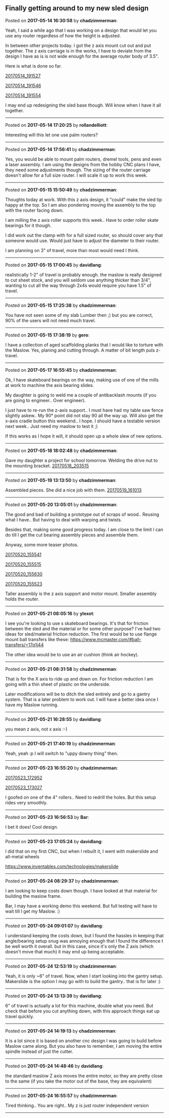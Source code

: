 ## Finally getting around to my new sled design
Posted on **2017-05-14 16:30:58** by **chadzimmerman**:

Yeah, I said a while ago that I was working on a design that would let you use any router regardless of how the height is adjusted. 



In between other projects today. I got the z axis mount cut out and put together. The z axis carriage is in the works, I have to deviate from the design I have as is is not wide enough for the average router body of 3.5". 



Here is what is done so far. 



[20170514_191527](/images/12/12ob_20170514_191527.jpg.jpg) 

 [20170514_191546](/images/lu/lucg_20170514_191546.jpg.jpg) 

 [20170514_191554](/images/w3/w3qo_20170514_191554.jpg.jpg) 



I may end up redesigning the sled base though. Will know when I have it all together.

---

Posted on **2017-05-14 17:20:25** by **rollandelliott**:

Interesting will this let one use palm routers?

---

Posted on **2017-05-14 17:56:41** by **chadzimmerman**:

Yes, you would be able to mount palm routers, dremel tools, pens and even a laser assembly.  I am using the designs from the hobby CNC plans I have, they need some adjustments though. The sizing of the router carriage doesn't allow for a full size router.  I will scale it up to work this week.

---

Posted on **2017-05-15 15:50:49** by **chadzimmerman**:

Thoughts today at work. With this z axis design, it "could" make the sled tip happy at the top. So I am also pondering moving the assembly to the top with the router facing down. 



I am milling the z axis roller supports this week.. Have to order roller skate bearings for it though.



I did work out the clamp with for a full sized router, so should cover any that someone would use. Would just have to adjust the diameter to their router. 



I am planning on 3" of travel, more than most would need I think.

---

Posted on **2017-05-15 17:00:45** by **davidlang**:

realistically 1-2" of travel is probably enough. the maslow is really designed to cut sheet stock, and you will seldom use anything thicker than 3/4", wanting to cut all the way through 2x4s would require you have 1.5" of travel.

---

Posted on **2017-05-15 17:25:38** by **chadzimmerman**:

You have not seen some of my slab Lumber then ;)   but you are correct, 90% of the users will not need much travel.

---

Posted on **2017-05-15 17:38:19** by **gero**:

I have a collection of aged scaffolding planks that I would like to torture with the Maslow. Yes, planing and cutting through. A matter of bit length puls z-travel.

---

Posted on **2017-05-17 16:55:45** by **chadzimmerman**:

Ok, I have skateboard bearings on the way, making use of one of the mills at work to machine the axis bearing slides. 



My daughter is going to weld me a couple of antibacklash mounts (if you are going to engineer.. Over engineer). 



I just have to re-run the z-axis support.. I must have had my table saw fence slightly askew.. My 90° point did not stay 90 all the way up. Will also get the x-axis cradle button this weekend.. I hope. I should have a testable version next week.. Just need my maslow to test it ;) 



If this works as I hope it will, it should open up a whole slew of new options.

---

Posted on **2017-05-18 18:02:48** by **chadzimmerman**:

Gave my daughter a project for school tomorrow. Welding the drive nut to the mounting bracket.  [20170518_203515](/images/a7/a7c0_20170518_203515.jpg.jpg)

---

Posted on **2017-05-19 13:13:50** by **chadzimmerman**:

Assembled pieces.  She did a nice job with them.  [20170519_161013](/images/xt/xtvg_20170519_161013.jpg.jpg)

---

Posted on **2017-05-20 13:05:01** by **chadzimmerman**:

The good and bad of building a prototype out of scraps of wood.. Reusing what I have.. But having to deal with warping and twists. 



Besides that, making some good progress today. I am close to the limit I can do till I get the cut bearing assembly pieces and assemble them. 



Anyway, some more teaser photos. 

 [20170520_155541](/images/od/odob_20170520_155541.jpg.jpg) 

 [20170520_155515](/images/ac/acnp_20170520_155515.jpg.jpg) 

 [20170520_155630](/images/9x/9xxr_20170520_155630.jpg.jpg) 

 [20170520_155523](/images/wt/wt6s_20170520_155523.jpg.jpg) 



Taller assembly is the z axis support and motor mount. Smaller assembly holds the router.

---

Posted on **2017-05-21 08:05:16** by **ylexot**:

I see you're looking to use s skateboard bearings. It's that for friction between the sled and the material or for some other purpose? I've had two ideas for sled/material friction reduction. The first would be to use flange mount ball transfers like these: https://www.mcmaster.com/#ball-transfers/=17q1j44



The other idea would be to use an air cushion (think air hockey).

---

Posted on **2017-05-21 08:31:58** by **chadzimmerman**:

That is for the X axis to ride up and down on.  For friction reduction I am going with a thin sheet of plastic on the underside. 



Later modifications will be to ditch the sled entirely and go to a gantry system.  That is a later problem to work out.  I will have a better idea once I have my Maslow running.

---

Posted on **2017-05-21 16:28:55** by **davidlang**:

you mean z axis, not x axis :-)

---

Posted on **2017-05-21 17:40:19** by **chadzimmerman**:

Yeah, yeah :p  I will switch to "uppy downy thing" then.

---

Posted on **2017-05-23 16:55:20** by **chadzimmerman**:

[20170523_172952](/images/tv/tv95_20170523_172952.jpg.jpg)

 [20170523_173027](/images/ec/ec3b_20170523_173027.jpg.jpg) 



I goofed on one of the 4" rollers.. Need to redrill the holes. But this setup rides very smoothly.

---

Posted on **2017-05-23 16:56:53** by **Bar**:

I bet it does! Cool design.

---

Posted on **2017-05-23 17:05:24** by **davidlang**:

I did that on my first CNC, but when I rebuilt it, I went with makerslide and all-metal wheels

https://www.inventables.com/technologies/makerslide

---

Posted on **2017-05-24 08:29:37** by **chadzimmerman**:

I am looking to keep costs down though.  I have looked at that material for building the maslow frame.



Bar, I may have a working demo this weekend.  But full testing will have to wait till I get my Maslow. :)

---

Posted on **2017-05-24 09:01:07** by **davidlang**:

I understand keeping the costs down, but I found the hassles in keeping that angle/bearing setup snug was annoying enough that I found the difference t be well worth it overall. but in this case, since it's only the Z axis (which doesn't move that much) it may end up being acceptable.

---

Posted on **2017-05-24 12:53:19** by **chadzimmerman**:

Yeah, it is only ~6" of travel.  Now, when I start looking into the gantry setup.  Makerslide is the option I may go with to build the gantry.. that is for later :)

---

Posted on **2017-05-24 13:13:39** by **davidlang**:

6" of travel is actually a lot for this machine, double what you need. But check that before you cut anything down, with this approach things eat up travel quickly.

---

Posted on **2017-05-24 14:19:13** by **chadzimmerman**:

It is a lot since it is based on another cnc design I was going to build before Maslow came along.  But you also have to remember, I am moving the entire spindle instead of just the cutter.

---

Posted on **2017-05-24 14:48:46** by **davidlang**:

the standard maslow Z axis moves the entire motor, so they are pretty close to the same (if you take the motor out of the base, they are equivalent)

---

Posted on **2017-05-24 16:55:57** by **chadzimmerman**:

Tired thinking.. You are right.. My z is just router independent version

---

